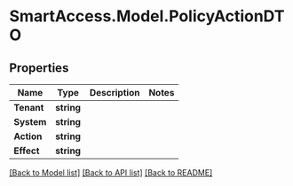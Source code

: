 # SmartAccess.Model.PolicyActionDTO

## Properties

Name | Type | Description | Notes
------------ | ------------- | ------------- | -------------
**Tenant** | **string** |  | 
**System** | **string** |  | 
**Action** | **string** |  | 
**Effect** | **string** |  | 

[[Back to Model list]](../README.md#documentation-for-models) [[Back to API list]](../README.md#documentation-for-api-endpoints) [[Back to README]](../README.md)

